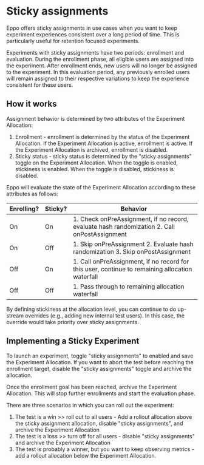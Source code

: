 # Sticky assignments

Eppo offers sticky assignments in use cases when you want to keep experiment experiences consistent over a long period of time. This is particularly useful for retention focused experiments.

Experiments with sticky assignments have two periods: enrollment and evaluation. During the enrollment phase, all eligible users are assigned into the experiment. After enrollment ends, new users will no longer be assigned to the experiment. In this evaluation period, any previously enrolled users will remain assigned to their respective variations to keep the experience consistent for these users.

## How it works

Assignment behavior is determined by two attributes of the Experiment Allocation:
1. Enrollment - enrollment is determined by the status of the Experiment Allocation. If the Experiment Allocation is active, enrollment is active. If the Experiment Allocation is archived, enrollment is disabled.
2. Sticky status - sticky status is determined by the "sticky assignments" toggle on the Experiment Allocation. When the toggle is enabled, stickiness is enabled. When the toggle is disabled, stickiness is disabled.

Eppo will evaluate the state of the Experiment Allocation according to these attributes as follows:

| Enrolling? | Sticky? | Behavior |
|---|---|---|
| On | On | 1. Check onPreAssignment, if no record, evaluate hash randomization 2. Call onPostAssignment |
| On | Off | 1. Skip onPreAssignment 2. Evaluate hash randomization 3. Skip onPostAssignment |
| Off | On | 1. Call onPreAssignment, if no record for this user, continue to remaining allocation waterfall |
| Off | Off | 1. Pass through to remaining allocation waterfall |

By defining stickiness at the allocation level, you can continue to do up-stream overrides (e.g., adding new internal test users). In this case, the override would take priority over sticky assignments.

## Implementing a Sticky Experiment
To launch an experiment, toggle "sticky assignments" to enabled and save the Experiment Allocation. If you want to abort the test before reaching the enrollment target, disable the "sticky assignments" toggle and archive the allocation.

Once the enrollment goal has been reached, archive the Experiment Allocation. This will stop further enrollments and start the evaluation phase.

There are three scenarios in which you can roll out the experiment:
1. The test is a win >> roll out to all users - Add a rollout allocation above the sticky assignment allocation, disable "sticky assignments", and archive the Experiment Allocation
2. The test is a loss >> turn off for all users - disable "sticky assignments" and archive the Experiment Allocation
3. The test is probably a winner, but you want to keep observing metrics - add a rollout allocation below the Experiment Allocation.

